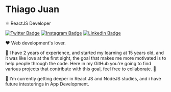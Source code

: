 # Thiago Juan

⚛️ ReactJS Developer

[![Twitter Badge](https://img.shields.io/badge/-@ThiagoDevelope3-00C2FF?style=flat-square&labelColor=0090BC&logo=twitter&logoColor=white&link=https://twitter.com/ThiagoDevelope3)](https://twitter.com/ThiagoDevelope3)
[![Instagram Badge](https://img.shields.io/badge/-@tjuan.dev-00C2FF?style=flat-square&labelColor=0090BC&logo=instagram&logoColor=white&link=https://www.instagram.com/tjuan.dev/)](https://www.instagram.com/tjuan.dev/) 
[![LinkedIn Badge](https://img.shields.io/badge/-ThiagoJuan-00C2FF?style=flat-square&labelColor=0090BC&logo=linkedin&logoColor=white&link=https://www.linkedin.com/in/thiago-juan/)](https://www.linkedin.com/in/thiago-juan/) 

❤️ Web development's lover.

🧍  I have 2 years of experience, and started my learning at 15 years old, and it was like love at the first sight, the goal that makes me more motivated is to help people through the code. Here in my GitHub you're going to find various projects that contribute with this goal, feel free to collaborate. 🚀

📖 I'm currently getting deeper in React JS and NodeJS studies, and i have future intesterings in App Development.

